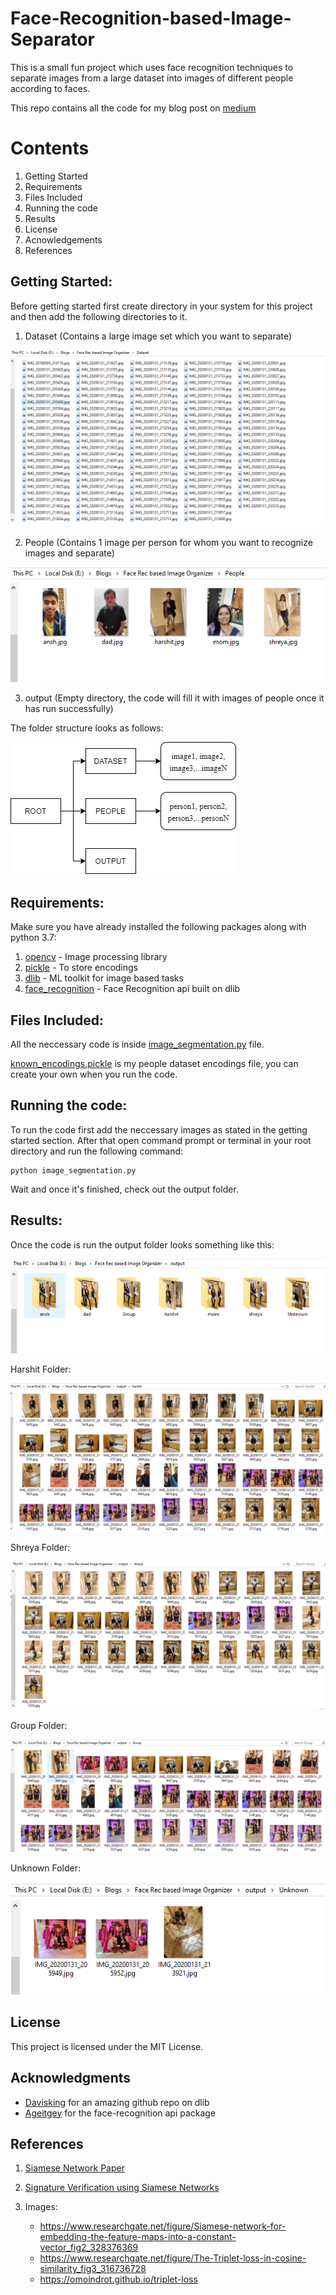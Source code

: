 # Face-Recognition-based-Image-Separator
This is a small fun project which uses face recognition techniques to separate images from a large dataset into images of different people according to faces.

This repo contains all the code for my blog post on [medium](https://medium.com/@contactharshitsaraswat/face-recognition-based-image-separator-408681f2360d)

# Contents
  1. Getting Started
  2. Requirements
  3. Files Included
  4. Running the code
  5. Results
  6. License
  7. Acnowledgements
  8. References
 
## Getting Started:
Before getting started first create directory in your system for this project and then add the following directories to it.
  1. Dataset (Contains a large image set which you want to separate)
  
  ![](images/dataset.PNG)
  
  2. People (Contains 1 image per person for whom you want to recognize images and separate)
  
  ![](images/people.PNG)
  
  3. output (Empty directory, the code will fill it with images of people once it has run successfully)
  
The folder structure looks as follows:

![](images/Untitled%20Diagram.png)
  
## Requirements:
Make sure you have already installed the following packages along with python 3.7:
  1. [opencv](https://pypi.org/project/opencv-python/) - Image processing library
  2. [pickle](https://pypi.org/project/pickle5/) - To store encodings
  3. [dlib](https://github.com/davisking/dlib) - ML toolkit for image based tasks
  4. [face_recognition](https://github.com/ageitgey/face_recognition) - Face Recognition api built on dlib

## Files Included:
All the neccessary code is inside [image_segmentation.py](image_segmentation.py) file.

[known_encodings.pickle](known_encodings.pickle) is my people dataset encodings file, you can create your own when you run the code.

## Running the code:
To run the code first add the neccessary images as stated in the getting started section.
After that open command prompt or terminal in your root directory and run the following command:
  ```
  python image_segmentation.py
  ```
Wait and once it's finished, check out the output folder.

## Results:
Once the code is run the output folder looks something like this:

![](images/output%20folder.PNG)

Harshit Folder:

![](images/harshit.PNG)

Shreya Folder:

![](images/shreya.PNG)

Group Folder:

![](images/group.PNG)

Unknown Folder:

![](images/unknown.PNG)


## License

This project is licensed under the MIT License.


## Acknowledgments

* [Davisking](https://github.com/davisking) for an amazing github repo on dlib
* [Ageitgey](https://github.com/ageitgey) for the face-recognition api package


## References
  
  1. [Siamese Network Paper](https://www.cs.cmu.edu/~rsalakhu/papers/oneshot1.pdf)
  
  2. [Signature Verification using Siamese Networks](http://papers.nips.cc/paper/769-signature-verification-using-a-siamese-time-delay-neural-network.pdf)
  
  3. Images:
      
      * https://www.researchgate.net/figure/Siamese-network-for-embedding-the-feature-maps-into-a-constant-vector_fig2_328376369
      * https://www.researchgate.net/figure/The-Triplet-loss-in-cosine-similarity_fig3_316736728
      * https://omoindrot.github.io/triplet-loss
